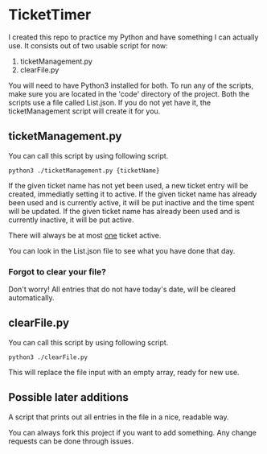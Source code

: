 # TicketTimer
I created this repo to practice my Python and have something I can actually use.
It consists out of two usable script for now:
1. ticketManagement.py
2. clearFile.py

You will need to have Python3 installed for both.
To run any of the scripts, make sure you are located in the 'code' directory of the project.
Both the scripts use a file called List.json. If you do not yet have it, the ticketManagement script will create it for you.

## ticketManagement.py
You can call this script by using following script.
```
python3 ./ticketManagement.py {ticketName}
```
If the given ticket name has not yet been used, a new ticket entry will be created, immediatly setting it to active.
If the given ticket name has already been used and is currently active, it will be put inactive and the time spent will be updated.
If the given ticket name has already been used and is currently inactive, it will be put active.

There will always be at most <ins>one</ins> ticket active.

You can look in the List.json file to see what you have done that day.

### Forgot to clear your file?
Don't worry! All entries that do not have today's date, will be cleared automatically.

## clearFile.py
You can call this script by using following script.
```
python3 ./clearFile.py
```

This will replace the file input with an empty array, ready for new use.

## Possible later additions
A script that prints out all entries in the file in a nice, readable way.

You can always fork this project if you want to add something. Any change requests can be done through issues.
